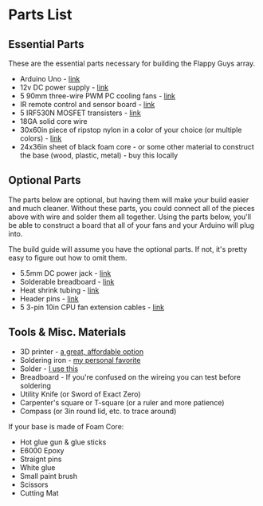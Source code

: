 Parts List
====

Essential Parts
----

These are the essential parts necessary for building the Flappy Guys array. 

* Arduino Uno - [link](https://www.amazon.com/Elegoo-EL-CB-001-ATmega328P-ATMEGA16U2-Arduino/dp/B01EWOE0UU)
* 12v DC power supply - [link](https://www.amazon.com/gp/product/B0725QLQH5)
* 5 90mm three-wire PWM PC cooling fans - [link](https://www.ebay.com/itm/90mm-3-pin-sleeve-Bearing-Computer-Case-cooling-Fan-plug-to-the-motherboard/302927138516)
* IR remote control and sensor board - [link](https://www.amazon.com/gp/product/B01EE4VXS0)
* 5 IRF530N MOSFET transisters - [link](https://www.ebay.com/itm/5Pcs-IRF530NPBF-IRF530N-TO-220-Ir-Power-Mosfet-US-Stock-v/132669538850)
* 18GA solid core wire
* 30x60in piece of ripstop nylon in a color of your choice (or multiple colors) - [link](https://www.amazon.com/gp/product/B07688SRPS)
* 24x36in sheet of black foam core - or some other material to construct the base (wood, plastic, metal) - buy this locally

Optional Parts
----

The parts below are optional, but having them will make your build easier and much cleaner. Without these parts, you could connect all of the pieces above with wire and solder them all together. Using the parts below, you'll be able to construct a board that all of your fans and your Arduino will plug into.

The build guide will assume you have the optional parts. If not, it's pretty easy to figure out how to omit them. 

* 5.5mm DC power jack - [link](https://www.amazon.com/gp/product/B01N5TW8P5/ref=ppx_yo_dt_b_asin_title_o03__o00_s01?ie=UTF8&psc=1)
* Solderable breadboard - [link](https://www.amazon.com/Gikfun-Solder-able-Breadboard-Plated-Arduino/dp/B071R3BFNL)
* Heat shrink tubing - [link](https://www.amazon.com/gp/product/B01M6YB9CB)
* Header pins - [link](https://www.amazon.com/Header-Lystaii-Pin-Connector-Electronic/dp/B06ZZN8L9S)
* 5 3-pin 10in CPU fan extension cables - [link](https://www.ebay.com/itm/10Pcs-12V-3-Pin-Female-to-3Pin-Male-PC-Fan-Power-Splitter-Extension-Cable-Wire/162980280013)


Tools & Misc. Materials
---
* 3D printer - [a great, affordable option](https://www.amazon.com/Anycubic-Upgraded-PRINTER-Heated-Screen/dp/B074NZPHJ5)
* Soldering iron - [my personal favorite](https://www.amazon.com/Bundle-Soldering-Station-CHP170-cutter/dp/B00AWUFVY8)
* Solder - [I use this](https://www.amazon.com/gp/product/B0006O933K)
* Breadboard - If you're confused on the wireing you can test before soldering
* Utility Knife (or Sword of Exact Zero)
* Carpenter's square or T-square (or a ruler and more patience)
* Compass (or 3in round lid, etc. to trace around) 

If your base is made of Foam Core:

* Hot glue gun & glue sticks
* E6000 Epoxy
* Straignt pins
* White glue
* Small paint brush
* Scissors
* Cutting Mat

